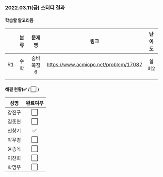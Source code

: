 ### 2022.03.11(금) 스터디 결과

#### 학습할 알고리즘

|      | 분류 |   문제명   |                 링크                  | 난이도 |
| :--: | :--: | :--------: | :-----------------------------------: | :----: |
|  R1  | 수학 | 숨바꼭질 6 | https://www.acmicpc.net/problem/17087 | 실버2  |
|      |      |            |                                       |        |
|      |      |            |                                       |        |

#### 해결 현황(:white_check_mark: / :white_large_square:  )

|  성명  |       완료여부       |
| :----: | :------------------: |
| 강진구 | :white_large_square: |
| 김종현 | :white_large_square: |
| 전창기 |  :white_check_mark:  |
| 박우경 | :white_large_square: |
| 윤종목 | :white_large_square: |
| 이찬희 | :white_large_square: |
| 박명우 | :white_large_square: |
